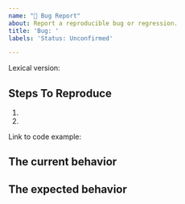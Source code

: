 ```yaml
---
name: "🐛 Bug Report"
about: Report a reproducible bug or regression.
title: 'Bug: '
labels: 'Status: Unconfirmed'

---
```


<!--
  Please provide a clear and concise description of what the bug is. Include
  screenshots if needed. Please test using the latest version of the relevant
  Lexical packages to make sure your issue has not already been fixed.
-->

Lexical version:

## Steps To Reproduce

1.
2.

<!--
  Your bug will get fixed much faster if we can run your code and it doesn't
  have dependencies other than Lexical. Issues without reproduction steps or
  code examples may be closed as not actionable.
-->

Link to code example:

<!--
  Please provide a CodeSandbox (https://codesandbox.io/s/new) or (https://codesandbox.io/s/lexical-plain-text-example-g932e), a link to a
  repository on GitHub, or provide a minimal code example that reproduces the
  problem. You may provide a screenshot of the application if you think it is
  relevant to your bug report. Here are some tips for providing a minimal
  example: https://stackoverflow.com/help/mcve.
-->

## The current behavior


## The expected behavior
